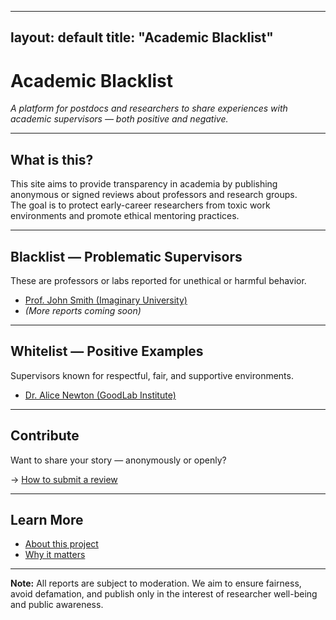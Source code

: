 

---
layout: default
title: "Academic Blacklist"
---

# Academic Blacklist

_A platform for postdocs and researchers to share experiences with academic supervisors — both positive and negative._

---

## What is this?

This site aims to provide transparency in academia by publishing anonymous or signed reviews about professors and research groups.  
The goal is to protect early-career researchers from toxic work environments and promote ethical mentoring practices.

---

## Blacklist — Problematic Supervisors

These are professors or labs reported for unethical or harmful behavior.

- [Prof. John Smith (Imaginary University)](blacklist/john-smith.md)
- *(More reports coming soon)*

---

## Whitelist — Positive Examples

Supervisors known for respectful, fair, and supportive environments.

- [Dr. Alice Newton (GoodLab Institute)](whitelist/alice-newton.md)

---

## Contribute

Want to share your story — anonymously or openly?

→ [How to submit a review](contribute)

---

## Learn More

- [About this project](about)
- [Why it matters](about#why)

---

**Note:** All reports are subject to moderation. We aim to ensure fairness, avoid defamation, and publish only in the interest of researcher well-being and public awareness.